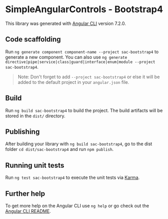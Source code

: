 # SimpleAngularControls - Bootstrap4

This library was generated with [Angular CLI](https://github.com/angular/angular-cli) version 7.2.0.

## Code scaffolding

Run `ng generate component component-name --project sac-bootstrap4` to generate a new component. You can also use `ng generate directive|pipe|service|class|guard|interface|enum|module --project sac-bootstrap4`.
> Note: Don't forget to add `--project sac-bootstrap4` or else it will be added to the default project in your `angular.json` file. 

## Build

Run `ng build sac-bootstrap4` to build the project. The build artifacts will be stored in the `dist/` directory.

## Publishing

After building your library with `ng build sac-bootstrap4`, go to the dist folder `cd dist/sac-bootstrap4` and run `npm publish`.

## Running unit tests

Run `ng test sac-bootstrap4` to execute the unit tests via [Karma](https://karma-runner.github.io).

## Further help

To get more help on the Angular CLI use `ng help` or go check out the [Angular CLI README](https://github.com/angular/angular-cli/blob/master/README.md).

